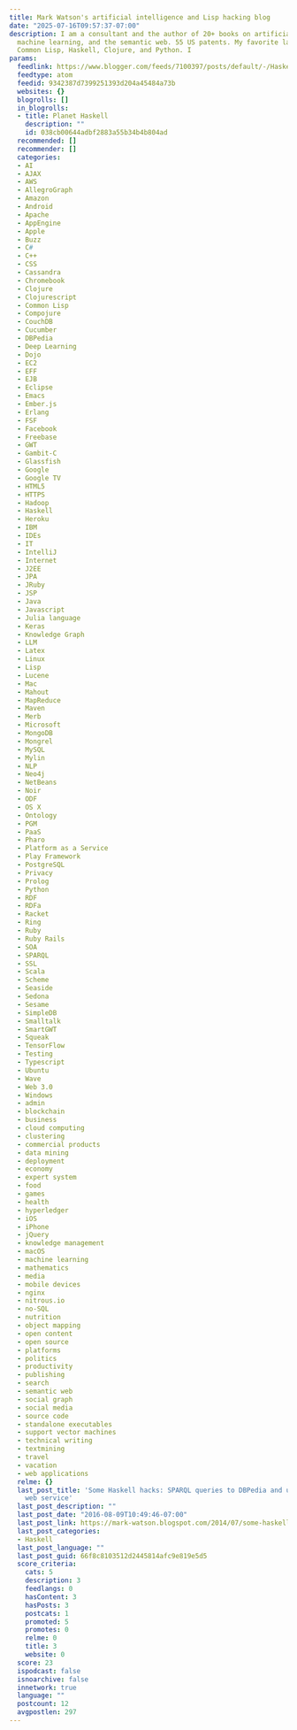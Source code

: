 ```yaml
---
title: Mark Watson's artificial intelligence and Lisp hacking blog
date: "2025-07-16T09:57:37-07:00"
description: I am a consultant and the author of 20+ books on artificial intelligence,
  machine learning, and the semantic web. 55 US patents. My favorite languages are
  Common Lisp, Haskell, Clojure, and Python. I
params:
  feedlink: https://www.blogger.com/feeds/7100397/posts/default/-/Haskell
  feedtype: atom
  feedid: 9342387d7399251393d204a45484a73b
  websites: {}
  blogrolls: []
  in_blogrolls:
  - title: Planet Haskell
    description: ""
    id: 038cb00644adbf2883a55b34b4b804ad
  recommended: []
  recommender: []
  categories:
  - AI
  - AJAX
  - AWS
  - AllegroGraph
  - Amazon
  - Android
  - Apache
  - AppEngine
  - Apple
  - Buzz
  - C#
  - C++
  - CSS
  - Cassandra
  - Chromebook
  - Clojure
  - Clojurescript
  - Common Lisp
  - Compojure
  - CouchDB
  - Cucumber
  - DBPedia
  - Deep Learning
  - Dojo
  - EC2
  - EFF
  - EJB
  - Eclipse
  - Emacs
  - Ember.js
  - Erlang
  - FSF
  - Facebook
  - Freebase
  - GWT
  - Gambit-C
  - Glassfish
  - Google
  - Google TV
  - HTML5
  - HTTPS
  - Hadoop
  - Haskell
  - Heroku
  - IBM
  - IDEs
  - IT
  - IntelliJ
  - Internet
  - J2EE
  - JPA
  - JRuby
  - JSP
  - Java
  - Javascript
  - Julia language
  - Keras
  - Knowledge Graph
  - LLM
  - Latex
  - Linux
  - Lisp
  - Lucene
  - Mac
  - Mahout
  - MapReduce
  - Maven
  - Merb
  - Microsoft
  - MongoDB
  - Mongrel
  - MySQL
  - Mylin
  - NLP
  - Neo4j
  - NetBeans
  - Noir
  - ODF
  - OS X
  - Ontology
  - PGM
  - PaaS
  - Pharo
  - Platform as a Service
  - Play Framework
  - PostgreSQL
  - Privacy
  - Prolog
  - Python
  - RDF
  - RDFa
  - Racket
  - Ring
  - Ruby
  - Ruby Rails
  - SOA
  - SPARQL
  - SSL
  - Scala
  - Scheme
  - Seaside
  - Sedona
  - Sesame
  - SimpleDB
  - Smalltalk
  - SmartGWT
  - Squeak
  - TensorFlow
  - Testing
  - Typescript
  - Ubuntu
  - Wave
  - Web 3.0
  - Windows
  - admin
  - blockchain
  - business
  - cloud computing
  - clustering
  - commercial products
  - data mining
  - deployment
  - economy
  - expert system
  - food
  - games
  - health
  - hyperledger
  - iOS
  - iPhone
  - jQuery
  - knowledge management
  - macOS
  - machine learning
  - mathematics
  - media
  - mobile devices
  - nginx
  - nitrous.io
  - no-SQL
  - nutrition
  - object mapping
  - open content
  - open source
  - platforms
  - politics
  - productivity
  - publishing
  - search
  - semantic web
  - social graph
  - social media
  - source code
  - standalone executables
  - support vector machines
  - technical writing
  - textmining
  - travel
  - vacation
  - web applications
  relme: {}
  last_post_title: 'Some Haskell hacks: SPARQL queries to DBPedia and using OpenCalais
    web service'
  last_post_description: ""
  last_post_date: "2016-08-09T10:49:46-07:00"
  last_post_link: https://mark-watson.blogspot.com/2014/07/some-haskell-hacks-sparql-queries-to.html
  last_post_categories:
  - Haskell
  last_post_language: ""
  last_post_guid: 66f8c8103512d2445814afc9e819e5d5
  score_criteria:
    cats: 5
    description: 3
    feedlangs: 0
    hasContent: 3
    hasPosts: 3
    postcats: 1
    promoted: 5
    promotes: 0
    relme: 0
    title: 3
    website: 0
  score: 23
  ispodcast: false
  isnoarchive: false
  innetwork: true
  language: ""
  postcount: 12
  avgpostlen: 297
---
```

